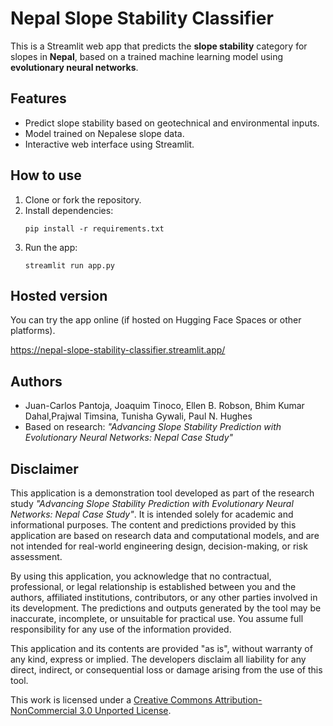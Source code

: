 # Nepal Slope Stability Classifier

This is a Streamlit web app that predicts the **slope stability** category for slopes in **Nepal**, based on a trained machine learning model using **evolutionary neural networks**.

## Features

- Predict slope stability based on geotechnical and environmental inputs.
- Model trained on Nepalese slope data.
- Interactive web interface using Streamlit.

## How to use

1. Clone or fork the repository.
2. Install dependencies:
   ```
   pip install -r requirements.txt
   ```
3. Run the app:
   ```
   streamlit run app.py
   ```

## Hosted version

You can try the app online (if hosted on Hugging Face Spaces or other platforms).

https://nepal-slope-stability-classifier.streamlit.app/

## Authors

- Juan-Carlos Pantoja, Joaquim Tinoco, Ellen B. Robson, Bhim Kumar Dahal,Prajwal Timsina, Tunisha Gywali, Paul N. Hughes
- Based on research: _"Advancing Slope Stability Prediction with Evolutionary Neural Networks: Nepal Case Study"_

## Disclaimer

This application is a demonstration tool developed as part of the research study *"Advancing Slope Stability Prediction with Evolutionary Neural Networks: Nepal Case Study"*. It is intended solely for academic and informational purposes. The content and predictions provided by this application are based on research data and computational models, and are not intended for real-world engineering design, decision-making, or risk assessment.

By using this application, you acknowledge that no contractual, professional, or legal relationship is established between you and the authors, affiliated institutions, contributors, or any other parties involved in its development. The predictions and outputs generated by the tool may be inaccurate, incomplete, or unsuitable for practical use. You assume full responsibility for any use of the information provided.

This application and its contents are provided "as is", without warranty of any kind, express or implied. The developers disclaim all liability for any direct, indirect, or consequential loss or damage arising from the use of this tool.

This work is licensed under a [Creative Commons Attribution-NonCommercial 3.0 Unported License](http://creativecommons.org/licenses/by-nc/3.0/deed.en_US).
